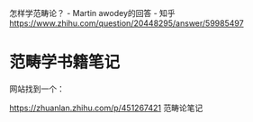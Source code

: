 怎样学范畴论？ - Martin awodey的回答 - 知乎
https://www.zhihu.com/question/20448295/answer/59985497










# 范畴学书籍笔记










网站找到一个：



















https://zhuanlan.zhihu.com/p/451267421
范畴论笔记















